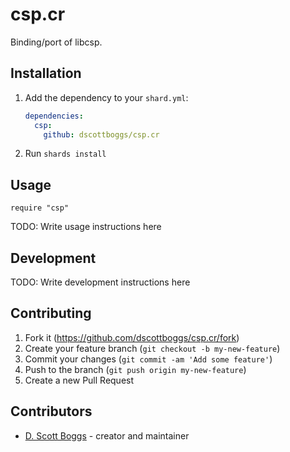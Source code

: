 # csp.cr
Binding/port of libcsp.

## Installation

1. Add the dependency to your `shard.yml`:

   ```yaml
   dependencies:
     csp:
       github: dscottboggs/csp.cr
   ```

2. Run `shards install`

## Usage

```crystal
require "csp"
```

TODO: Write usage instructions here

## Development

TODO: Write development instructions here

## Contributing

1. Fork it (<https://github.com/dscottboggs/csp.cr/fork>)
2. Create your feature branch (`git checkout -b my-new-feature`)
3. Commit your changes (`git commit -am 'Add some feature'`)
4. Push to the branch (`git push origin my-new-feature`)
5. Create a new Pull Request

## Contributors

- [D. Scott Boggs](https://github.com/dscottboggs) - creator and maintainer

